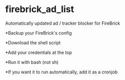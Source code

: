 # firebrick_ad_list
Automatically updated ad / tracker blocker for FireBrick

*Backup your FireBrick's config

*Download the shell script

*Add your credentials at the top

*Run it with bash (not sh)

*If you want it to run automatically, add it as a cronjob
